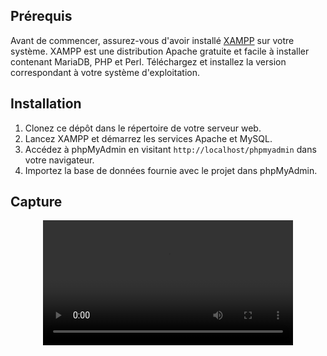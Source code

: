 ## Prérequis

Avant de commencer, assurez-vous d'avoir installé [XAMPP](https://www.apachefriends.org/download.html) sur votre système. XAMPP est une distribution Apache gratuite et facile à installer contenant MariaDB, PHP et Perl. Téléchargez et installez la version correspondant à votre système d'exploitation.

## Installation

1. Clonez ce dépôt dans le répertoire de votre serveur web.
2. Lancez XAMPP et démarrez les services Apache et MySQL.
3. Accédez à phpMyAdmin en visitant `http://localhost/phpmyadmin` dans votre navigateur.
4. Importez la base de données fournie avec le projet dans phpMyAdmin.

## Capture

<div align="center">
  <video width="400" controls>
    <source src="./public/images/vdo.mp4" type="video/mp4">
  </video>
</div>